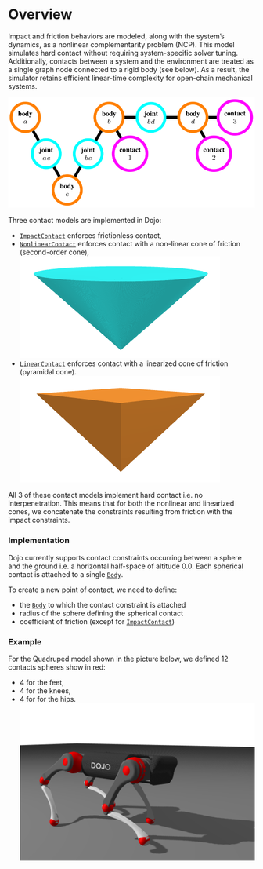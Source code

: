 # Overview

Impact and friction behaviors are modeled, along with the system’s dynamics, as a nonlinear complementarity problem (NCP). This model simulates hard contact without requiring system-specific solver tuning. Additionally, contacts between a system and the environment are treated as a single graph node connected to a rigid body (see below). As a result, the simulator retains efficient linear-time complexity for open-chain mechanical systems.

![graph](./assets/graph.png)

Three contact models are implemented in Dojo:
- [`ImpactContact`](@ref) enforces frictionless contact,
- [`NonlinearContact`](@ref) enforces contact with a non-linear cone of friction (second-order cone),
![nonlinear_cone](./assets/nonlinear_cone.png)
- [`LinearContact`](@ref) enforces contact with a linearized cone of friction (pyramidal cone).
![linearized_cone](./assets/linearized_cone.png)

All 3 of these contact models implement hard contact i.e. no interpenetration. This means that for both the nonlinear and linearized cones, we concatenate the constraints resulting from friction with the impact constraints.

### Implementation
Dojo currently supports contact constraints occurring between a sphere and the ground i.e. a horizontal half-space of altitude 0.0. Each spherical contact is attached to a single [`Body`](@ref).

To create a new point of contact, we need to define:
- the [`Body`](@ref) to which the contact constraint is attached
- radius of the sphere defining the spherical contact
- coefficient of friction (except for [`ImpactContact`](@ref))

### Example
For the Quadruped model shown in the picture below, we defined 12 contacts spheres show in red:
- 4 for the feet,
- 4 for the knees,
- 4 for for the hips.
![quadruped_contact](./assets/quadruped_contact.png)

